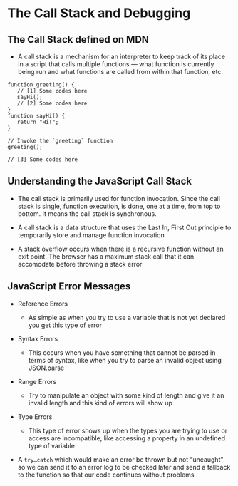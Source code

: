 # The Call Stack and Debugging

## The Call Stack defined on MDN

- A call stack is a mechanism for an interpreter to keep track of its place in a script that calls multiple functions — what function is currently being run and what functions are called from within that function, etc.

```
function greeting() {
   // [1] Some codes here
   sayHi();
   // [2] Some codes here
}
function sayHi() {
   return "Hi!";
}

// Invoke the `greeting` function
greeting();

// [3] Some codes here
```

## Understanding the JavaScript Call Stack

- The call stack is primarily used for function invocation. Since the call stack is single, function execution, is done, one at a time, from top to bottom. It means the call stack is synchronous.

- A call stack is a data structure that uses the Last In, First Out principle to temporarily store and manage function invocation

- A stack overflow occurs when there is a recursive function without an exit point. The browser has a maximum stack call that it can accomodate before throwing a stack error

## JavaScript Error Messages

- Reference Errors
  - As simple as when you try to use a variable that is not yet declared you get this type of error

- Syntax Errors
  - This occurs when you have something that cannot be parsed in terms of syntax, like when you try to parse an invalid object using JSON.parse

- Range Errors
  - Try to manipulate an object with some kind of length and give it an invalid length and this kind of errors will show up

- Type Errors
  - This type of error shows up when the types you are trying to use or access are incompatible, like accessing a property in an undefined type of variable

- A `try…catch` which would make an error be thrown but not “uncaught” so we can send it to an error log to be checked later and send a fallback to the function so that our code continues without problems